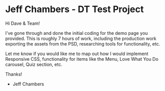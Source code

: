 # Jeff Chambers - DT Test Project
Hi Dave & Team!

I've gone through and done the initial coding for the demo page you provided. This is roughly 7 hours of work, including the production work exporting the assets from the PSD, researching tools for functionality, etc.

Let me know if you would like me to map out how I would implement Responsive CSS, functionality for items like the Menu, Love What You Do carousel, Quiz section, etc.

Thanks!
- Jeff Chambers
